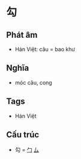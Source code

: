 # 勾

## Phát âm
* Hán Việt: câu = bao khư

## Nghĩa
* móc câu, cong

## Tags
* Hán Việt

## Cấu trúc
* 勾 = [勹](勹.md) [厶](厶.md)

<script>window.HANZI_FIELD='勾';</script>